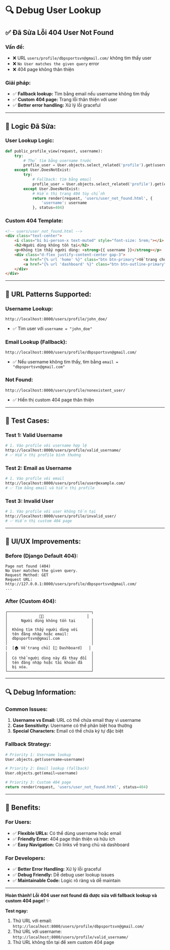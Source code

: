 # 🔍 Debug User Lookup

## ✅ Đã Sửa Lỗi 404 User Not Found

### **Vấn đề:**
- ❌ URL `users/profile/dbpsportsvn@gmail.com/` không tìm thấy user
- ❌ `No User matches the given query` error
- ❌ 404 page không thân thiện

### **Giải pháp:**
- ✅ **Fallback lookup:** Tìm bằng email nếu username không tìm thấy
- ✅ **Custom 404 page:** Trang lỗi thân thiện với user
- ✅ **Better error handling:** Xử lý lỗi graceful

---

## 🔧 **Logic Đã Sửa:**

### **User Lookup Logic:**
```python
def public_profile_view(request, username):
    try:
        # Thử tìm bằng username trước
        profile_user = User.objects.select_related('profile').get(username=username)
    except User.DoesNotExist:
        try:
            # Fallback: tìm bằng email
            profile_user = User.objects.select_related('profile').get(email=username)
        except User.DoesNotExist:
            # Hiển thị trang 404 tùy chỉnh
            return render(request, 'users/user_not_found.html', {
                'username': username
            }, status=404)
```

### **Custom 404 Template:**
```html
<!-- users/user_not_found.html -->
<div class="text-center">
    <i class="bi bi-person-x text-muted" style="font-size: 5rem;"></i>
    <h2>Người dùng không tồn tại</h2>
    <p>Không tìm thấy người dùng: <strong>{{ username }}</strong></p>
    <div class="d-flex justify-content-center gap-3">
        <a href="{% url 'home' %}" class="btn btn-primary">Về trang chủ</a>
        <a href="{% url 'dashboard' %}" class="btn btn-outline-primary">Dashboard của tôi</a>
    </div>
</div>
```

---

## 🎯 **URL Patterns Supported:**

### **Username Lookup:**
```
http://localhost:8000/users/profile/john_doe/
```
- ✅ Tìm user với `username = "john_doe"`

### **Email Lookup (Fallback):**
```
http://localhost:8000/users/profile/dbpsportsvn@gmail.com/
```
- ✅ Nếu username không tìm thấy, tìm bằng `email = "dbpsportsvn@gmail.com"`

### **Not Found:**
```
http://localhost:8000/users/profile/nonexistent_user/
```
- ✅ Hiển thị custom 404 page thân thiện

---

## 🧪 **Test Cases:**

### **Test 1: Valid Username**
```bash
# 1. Vào profile với username hợp lệ
http://localhost:8000/users/profile/valid_username/
# ✅ Hiển thị profile bình thường
```

### **Test 2: Email as Username**
```bash
# 1. Vào profile với email
http://localhost:8000/users/profile/user@example.com/
# ✅ Tìm bằng email và hiển thị profile
```

### **Test 3: Invalid User**
```bash
# 1. Vào profile với user không tồn tại
http://localhost:8000/users/profile/invalid_user/
# ✅ Hiển thị custom 404 page
```

---

## 🎨 **UI/UX Improvements:**

### **Before (Django Default 404):**
```
Page not found (404)
No User matches the given query.
Request Method: GET
Request URL: http://127.0.0.1:8000/users/profile/dbpsportsvn@gmail.com/
...
```

### **After (Custom 404):**
```
┌─────────────────────────────────────┐
│              👤❌                   │
│      Người dùng không tồn tại       │
│                                     │
│  Không tìm thấy người dùng với      │
│  tên đăng nhập hoặc email:          │
│  dbpsportsvn@gmail.com              │
│                                     │
│  [🏠 Về trang chủ] [👤 Dashboard]   │
│                                     │
│  Có thể người dùng này đã thay đổi  │
│  tên đăng nhập hoặc tài khoản đã    │
│  bị xóa.                            │
└─────────────────────────────────────┘
```

---

## 🔍 **Debug Information:**

### **Common Issues:**
1. **Username vs Email:** URL có thể chứa email thay vì username
2. **Case Sensitivity:** Username có thể phân biệt hoa thường
3. **Special Characters:** Email có thể chứa ký tự đặc biệt

### **Fallback Strategy:**
```python
# Priority 1: Username lookup
User.objects.get(username=username)

# Priority 2: Email lookup (fallback)
User.objects.get(email=username)

# Priority 3: Custom 404 page
return render(request, 'users/user_not_found.html', status=404)
```

---

## 🚀 **Benefits:**

### **For Users:**
- ✅ **Flexible URLs:** Có thể dùng username hoặc email
- ✅ **Friendly Error:** 404 page thân thiện và hữu ích
- ✅ **Easy Navigation:** Có links về trang chủ và dashboard

### **For Developers:**
- ✅ **Better Error Handling:** Xử lý lỗi graceful
- ✅ **Debug Friendly:** Dễ debug user lookup issues
- ✅ **Maintainable Code:** Logic rõ ràng và dễ maintain

---

**Hoàn thành! Lỗi 404 user not found đã được sửa với fallback lookup và custom 404 page!** ✨

**Test ngay:**
1. Thử URL với email: `http://localhost:8000/users/profile/dbpsportsvn@gmail.com/`
2. Thử URL với username: `http://localhost:8000/users/profile/valid_username/`
3. Thử URL không tồn tại để xem custom 404 page
